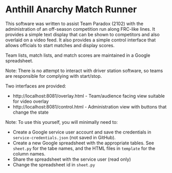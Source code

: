 # Anthill Anarchy Match Runner

This software was written to assist Team Paradox (2102) with the administration of an off-season competition run along FRC-like lines.  It provides a simple text display that can be shown to competitors and also overlaid on a video feed.  It also provides a simple control interface that allows officials to start matches and display scores.

Team lists, match lists, and match scores are maintained in a Google spreadsheet.

Note: There is no attempt to interact with driver station software, so teams are responsible for complying with start/stop.

Two interfaces are provided:
* http://localhost:8081/overlay.html - Team/audience facing view suitable for video overlay
* http://localhost:8081/control.html - Administration view with buttons that change the state

Note: To use this yourself, you will minimally need to:
* Create a Google service user account and save the credentials in `service-credentials.json` (not saved in GitHub).
* Create a new Google spreadsheet with the appropriate tables.  See `sheet.py` for the tabe names, and the HTML files in `template` for the column names.
* Share the spreadsheet with the service user (read only)
* Change the spreadsheet id in `sheet.py`